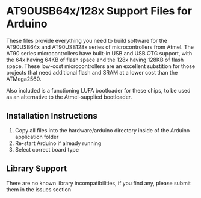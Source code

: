 AT90USB64x/128x Support Files for Arduino
=========================================

These files provide everything you need to build software for the AT90USB64x and AT90USB128x series of microcontrollers from Atmel.  The AT90 series microcontrollers have built-in USB and USB OTG support, with the 64x having 64KB of flash space and the 128x having 128KB of flash space.  These low-cost microcontrollers are an excellent substition for those projects that need additional flash and SRAM at a lower cost than the ATMega2560.

Also included is a functioning LUFA bootloader for these chips, to be used as an alternative to the Atmel-supplied bootloader.

Installation Instructions
-------------------------

1. Copy all files into the hardware/arduino directory inside of the Arduino application folder
2. Re-start Arduino if already running
3. Select correct board type 

Library Support
---------------

There are no known library incompatibilities, if you find any, please submit them in the issues section

